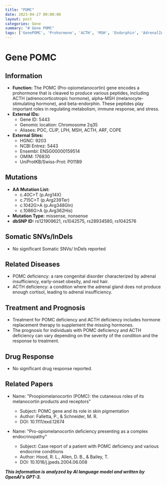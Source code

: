 ```yaml
---
title: "POMC"
date: 2023-04-27 00:00:00
layout: post
categories: Gene
summary: "# Gene POMC"
tags: ['GenePOMC', 'Prohormone', 'ACTH', 'MSH', 'Endorphin', 'AdrenalInsufficiency', 'HormoneReplacementTherapy', 'POMCDeficiency']
---
```


# Gene POMC

## Information
- **Function:** The POMC (Pro-opiomelanocortin) gene encodes a prohormone that is cleaved to produce various peptides, including ACTH (adrenocorticotropic hormone), alpha-MSH (melanocyte-stimulating hormone), and beta-endorphin. These peptides play important roles in regulating metabolism, immune response, and stress.
- **External IDs:**
    - Gene ID: 5443
    - Genomic location: Chromosome 2q35
    - Aliases: POC, CLIP, LPH, MSH, ACTH, ARF, COPE
- **External Sites:**
    - HGNC: 9203
    - NCBI Entrez: 5443
    - Ensembl: ENSG00000159514
    - OMIM: 176830
    - UniProtKB/Swiss-Prot: P01189

## Mutations
- **AA Mutation List:**
    - c.40C>T (p.Arg14X)
    - c.715C>T (p.Arg239Ter)
    - c.1042G>A (p.Arg348Gln)
    - c.1086G>A (p.Arg362His)
- **Mutation Type:** missense, nonsense
- **dbSNP ID:** rs121909621, rs1042575, rs28934580, rs1042576

## Somatic SNVs/InDels
- No significant Somatic SNVs/ InDels reported

## Related Diseases
- POMC deficiency: a rare congenital disorder characterized by adrenal insufficiency, early-onset obesity, and red hair.
- ACTH deficiency: a condition where the adrenal gland does not produce enough cortisol, leading to adrenal insufficiency.

## Treatment and Prognosis
- Treatment for POMC deficiency and ACTH deficiency includes hormone replacement therapy to supplement the missing hormones.
- The prognosis for individuals with POMC deficiency and ACTH deficiency can vary depending on the severity of the condition and the response to treatment.

## Drug Response
- No significant drug response reported.

## Related Papers
- Name: "Proopiomelanocortin (POMC): the cutaneous roles of its melanocortin products and receptors"
  - Subject: POMC gene and its role in skin pigmentation
  - Author: Falletta, P., & Schneider, M. R.
  - DOI: 10.1111/exd.12674

- Name: "Pro-opiomelanocortin deficiency presenting as a complex endocrinopathy"
  - Subject: Case report of a patient with POMC deficiency and various endocrine conditions
  - Author: Hood, R. L., Allen, D. B., & Bailey, T.
  - DOI: 10.1016/j.jpeds.2004.06.008

**_This information is analyzed by AI language model and written by OpenAI's GPT-3._**